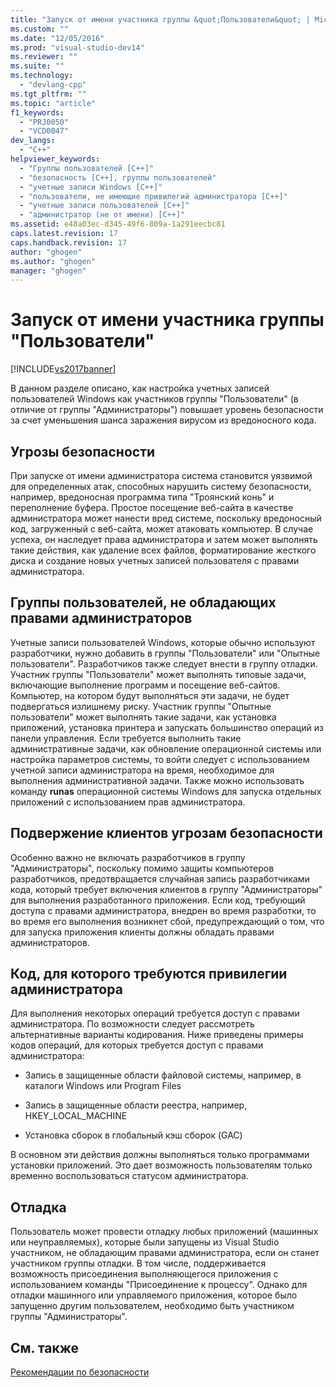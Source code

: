 ```yaml
---
title: "Запуск от имени участника группы &quot;Пользователи&quot; | Microsoft Docs"
ms.custom: ""
ms.date: "12/05/2016"
ms.prod: "visual-studio-dev14"
ms.reviewer: ""
ms.suite: ""
ms.technology: 
  - "devlang-cpp"
ms.tgt_pltfrm: ""
ms.topic: "article"
f1_keywords: 
  - "PRJ0050"
  - "VCD0047"
dev_langs: 
  - "C++"
helpviewer_keywords: 
  - "Группы пользователей [C++]"
  - "безопасность [C++], группы пользователей"
  - "учетные записи Windows [C++]"
  - "пользователи, не имеющие привилегий администратора [C++]"
  - "учетные записи пользователей [C++]"
  - "администратор (не от имени) [C++]"
ms.assetid: e48a03ec-d345-49f6-809a-1a291eecbc81
caps.latest.revision: 17
caps.handback.revision: 17
author: "ghogen"
ms.author: "ghogen"
manager: "ghogen"
---
```

# Запуск от имени участника группы &quot;Пользователи&quot;
[!INCLUDE[vs2017banner](../assembler/inline/includes/vs2017banner.md)]

В данном разделе описано, как настройка учетных записей пользователей Windows как участников группы "Пользователи" \(в отличие от группы "Администраторы"\) повышает уровень безопасности за счет уменьшения шанса заражения вирусом из вредоносного кода.  
  
## Угрозы безопасности  
 При запуске от имени администратора система становится уязвимой для определенных атак, способных нарушить систему безопасности, например, вредоносная программа типа "Троянский конь" и переполнение буфера. Простое посещение веб\-сайта в качестве администратора может нанести вред системе, поскольку вредоносный код, загруженный с веб\-сайта, может атаковать компьютер.  В случае успеха, он наследует права администратора и затем может выполнять такие действия, как удаление всех файлов, форматирование жесткого диска и создание новых учетных записей пользователя с правами администратора.  
  
## Группы пользователей, не обладающих правами администраторов  
 Учетные записи пользователей Windows, которые обычно используют разработчики, нужно добавить в группы "Пользователи" или "Опытные пользователи".  Разработчиков также следует внести в группу отладки.  Участник группы "Пользователи" может выполнять типовые задачи, включающие выполнение программ и посещение веб\-сайтов. Компьютер, на котором будут выполняться эти задачи, не будет подвергаться излишнему риску.  Участник группы "Опытные пользователи" может выполнять такие задачи, как установка приложений, установка принтера и запускать большинство операций из панели управления.  Если требуется выполнить такие административные задачи, как обновление операционной системы или настройка параметров системы, то войти следует с использованием учетной записи администратора на время, необходимое для выполнения административной задачи.  Также можно использовать команду **runas** операционной системы Windows для запуска отдельных приложений с использованием прав администратора.  
  
## Подвержение клиентов угрозам безопасности  
 Особенно важно не включать разработчиков в группу "Администраторы", поскольку помимо защиты компьютеров разработчиков, предотвращается случайная запись разработчиками кода, который требует включения клиентов в группу "Администраторы" для выполнения разработанного приложения.  Если код, требующий доступа с правами администратора, внедрен во время разработки, то во время его выполнения возникнет сбой, предупреждающий о том, что для запуска приложения клиенты должны обладать правами администраторов.  
  
## Код, для которого требуются привилегии администратора  
 Для выполнения некоторых операций требуется доступ с правами администратора.  По возможности следует рассмотреть альтернативные варианты кодирования.  Ниже приведены примеры кодов операций, для которых требуется доступ с правами администратора:  
  
-   Запись в защищенные области файловой системы, например, в каталоги Windows или Program Files  
  
-   Запись в защищенные области реестра, например, HKEY\_LOCAL\_MACHINE  
  
-   Установка сборок в глобальный кэш сборок \(GAC\)  
  
 В основном эти действия должны выполняться только программами установки приложений.  Это дает возможность пользователям только временно воспользоваться статусом администратора.  
  
## Отладка  
 Пользователь может провести отладку любых приложений \(машинных или неуправляемых\), которые были запущены из Visual Studio участником, не обладающим правами администратора, если он станет участником группы отладки.  В том числе, поддерживается возможность присоединения выполняющегося приложения с использованием команды "Присоединение к процессу".  Однако для отладки машинного или управляемого приложения, которое было запущенно другим пользователем, необходимо быть участником группы "Администраторы".  
  
## См. также  
 [Рекомендации по безопасности](../top/security-best-practices-for-cpp.md)